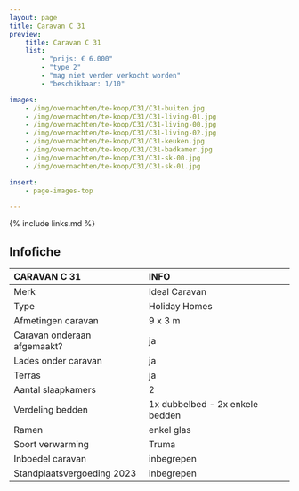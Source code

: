```yaml
---
layout: page
title: Caravan C 31
preview:
    title: Caravan C 31
    list:
        - "prijs: € 6.000"
        - "type 2"
        - "mag niet verder verkocht worden"
        - "beschikbaar: 1/10"

images:
    - /img/overnachten/te-koop/C31/C31-buiten.jpg    
    - /img/overnachten/te-koop/C31/C31-living-01.jpg
    - /img/overnachten/te-koop/C31/C31-living-00.jpg
    - /img/overnachten/te-koop/C31/C31-living-02.jpg
    - /img/overnachten/te-koop/C31/C31-keuken.jpg
    - /img/overnachten/te-koop/C31/C31-badkamer.jpg
    - /img/overnachten/te-koop/C31/C31-sk-00.jpg
    - /img/overnachten/te-koop/C31/C31-sk-01.jpg

insert:
    - page-images-top

---
```


{% include links.md %}



## Infofiche

CARAVAN C 31                | INFO        |
:---------------------------|:------------|
Merk                        |Ideal Caravan
Type                        |Holiday Homes
Afmetingen caravan          |9 x 3 m
Caravan onderaan afgemaakt? |ja
Lades onder caravan         |ja
Terras                      |ja
Aantal slaapkamers          |2
Verdeling bedden            |1x dubbelbed - 2x enkele bedden
Ramen                       |enkel glas
Soort verwarming            |Truma
Inboedel caravan            |inbegrepen
Standplaatsvergoeding 2023  |inbegrepen

